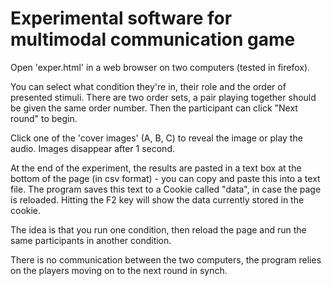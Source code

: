 # Experimental software for multimodal communication game

Open 'exper.html' in a web browser on two computers (tested in firefox).

You can select what condition they're in, their role and the order of presented stimuli. There are two order sets, a pair playing together should be given the same order number.  Then the participant can click "Next round" to begin.

Click one of the 'cover images' (A, B, C) to reveal the image or play the audio.  Images disappear after 1 second.

At the end of the experiment, the results are pasted in a text box at the bottom of the page (in csv format) - you can copy and paste this into a text file.  The program saves this text to a Cookie called "data", in case the page is reloaded.   Hitting the F2 key will show the data currently stored in the cookie.

The idea is that you run one condition, then reload the page and run the same participants in another condition. 

There is no communication between the two computers, the program relies on the players moving on to the next round in synch.  
